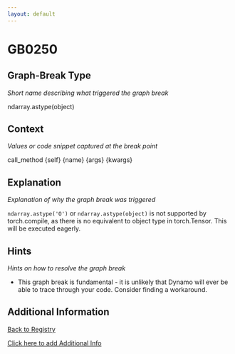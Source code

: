 ```yaml
---
layout: default
---
```

# GB0250

## Graph-Break Type
*Short name describing what triggered the graph break*

ndarray.astype(object)

## Context
*Values or code snippet captured at the break point*

call_method {self} {name} {args} {kwargs}

## Explanation
*Explanation of why the graph break was triggered*

`ndarray.astype('O')` or `ndarray.astype(object)` is not supported by torch.compile, as there is no equivalent to object type in torch.Tensor. This will be executed eagerly.

## Hints
*Hints on how to resolve the graph break*

- This graph break is fundamental - it is unlikely that Dynamo will ever be able to trace through your code. Consider finding a workaround.


## Additional Information

<!-- ADDITIONAL INFORMATION START - Add custom information below this line -->

<!-- ADDITIONAL INFORMATION END -->

[Back to Registry](../index.html)

[Click here to add Additional Info](https://github.com/pytorch-labs/compile-graph-break-site/edit/main/docs/gb/gb0250.md)
